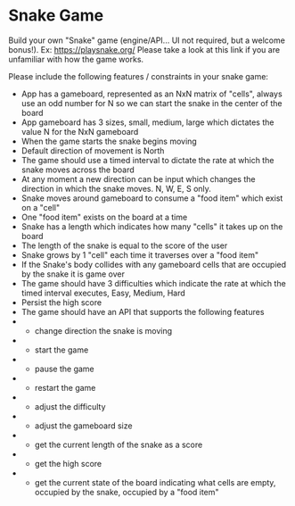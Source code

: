 # Snake Game

Build your own "Snake" game (engine/API... UI not required, but a welcome bonus!). Ex: https://playsnake.org/
Please take a look at this link if you are unfamiliar with how the game works.

Please include the following features / constraints in your snake game:

- App has a gameboard, represented as an NxN matrix of "cells", always use an odd number for N so we can start the snake in the center of the board
- App gameboard has 3 sizes, small, medium, large which dictates the value N for the NxN gameboard
- When the game starts the snake begins moving
- Default direction of movement is North
- The game should use a timed interval to dictate the rate at which the snake moves across the board
- At any moment a new direction can be input which changes the direction in which the snake moves. N, W, E, S only.
- Snake moves around gameboard to consume a "food item" which exist on a "cell"
- One "food item" exists on the board at a time
- Snake has a length which indicates how many "cells" it takes up on the board
- The length of the snake is equal to the score of the user
- Snake grows by 1 "cell" each time it traverses over a "food item"
- If the Snake's body collides with any gameboard cells that are occupied by the snake it is game over
- The game should have 3 difficulties which indicate the rate at which the timed interval executes, Easy, Medium, Hard
- Persist the high score
- The game should have an API that supports the following features
- + change direction the snake is moving
- - start the game
- - pause the game
- - restart the game
- - adjust the difficulty
- - adjust the gameboard size
- - get the current length of the snake as a score
- - get the high score
- - get the current state of the board indicating what cells are empty, occupied by the snake, occupied by a "food item"
